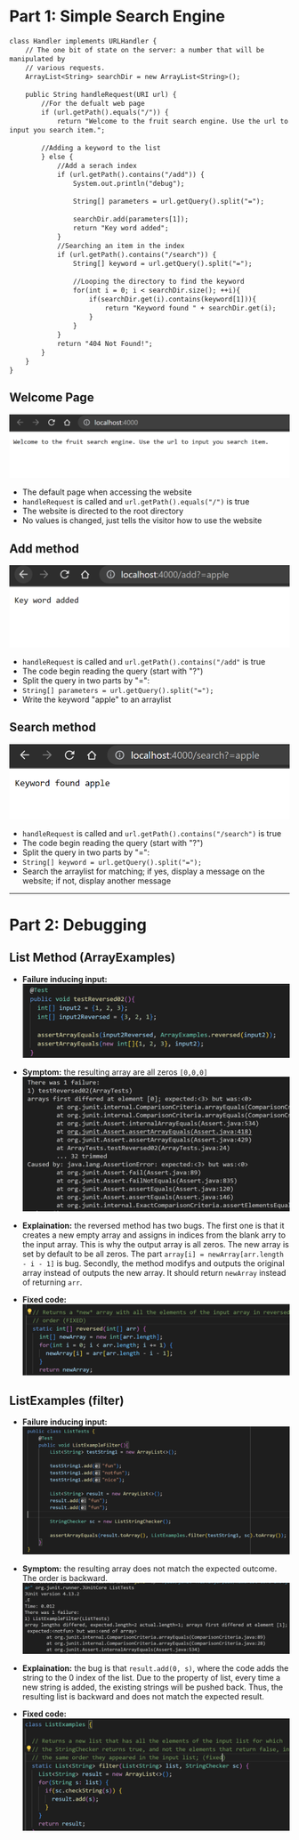 # Part 1: Simple Search Engine

```
class Handler implements URLHandler {
    // The one bit of state on the server: a number that will be manipulated by
    // various requests.
    ArrayList<String> searchDir = new ArrayList<String>();

    public String handleRequest(URI url) {
        //For the defualt web page
        if (url.getPath().equals("/")) {
            return "Welcome to the fruit search engine. Use the url to input you search item.";

        //Adding a keyword to the list
        } else {
            //Add a serach index
            if (url.getPath().contains("/add")) {
                System.out.println("debug");

                String[] parameters = url.getQuery().split("=");

                searchDir.add(parameters[1]);
                return "Key word added";
            }
            //Searching an item in the index
            if (url.getPath().contains("/search")) {
                String[] keyword = url.getQuery().split("=");

                //Looping the directory to find the keyword
                for(int i = 0; i < searchDir.size(); ++i){
                    if(searchDir.get(i).contains(keyword[1])){
                        return "Keyword found " + searchDir.get(i);
                    }
                }
            }
            return "404 Not Found!";
        }
    }
}
```

## Welcome Page
![Image](lab2img/7.png)

* The default page when accessing the website
* `handleRequest` is called and `url.getPath().equals("/")` is true
* The website is directed to the root directory
* No values is changed, just tells the visitor how to use the website

## Add method
![Image](lab2img/8.png)

* `handleRequest` is called and `url.getPath().contains("/add"` is true
* The code begin reading the query (start with "?")
* Split the query in two parts by "=":
* `String[] parameters = url.getQuery().split("=");`
* Write the keyword "apple" to an arraylist

## Search method 
![Image](lab2img/9.png)

* `handleRequest` is called and `url.getPath().contains("/search")` is true
* The code begin reading the query (start with "?")
* Split the query in two parts by "=":
* `String[] keyword = url.getQuery().split("=");`
* Search the arraylist for matching; if yes, display a message on the website; if not, display another message

---
# Part 2: Debugging

## List Method (ArrayExamples)
* **Failure inducing input:**
![Image](lab3img/5.png)

* **Symptom:** the resulting array are all zeros `[0,0,0]`
![Image](lab3img/1.png)


* **Explaination:** the reversed method has two bugs. The first one is that it creates a new empty array and assigns in indices from the blank arry to the input array. This is why the output array is all zeros. The new array is set by default to be all zeros. The part `array[i] = newArray[arr.length - i - 1]` is bug. Secondly, the method modifys and outputs the original array instead of outputs the new array. It should return `newArray` instead of returning `arr`.

* **Fixed code:**
![Image](lab3img/2.png)

## ListExamples (filter)
* **Failure inducing input:**
![Image](lab3img/6.png)

* **Symptom:** the resulting array does not match the expected outcome. The order is backward.
![Image](lab3img/3.png)

* **Explaination:** the bug is that `result.add(0, s)`, where the code adds the string to the 0 index of the list. Due to the property of list, every time a new string is added, the existing strings will be pushed back. Thus, the resulting list is backward and does not match the expected result.

* **Fixed code:**
![Image](lab3img/4.png)